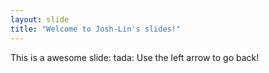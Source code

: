 ```yaml
---
layout: slide
title: "Welcome to Josh-Lin's slides!"
---
```

This is a awesome slide: tada:
Use the left arrow to go back!
